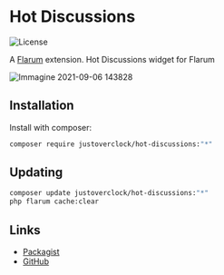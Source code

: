 # Hot Discussions

![License](https://img.shields.io/badge/license-MIT-blue.svg) 

A [Flarum](http://flarum.org) extension. Hot Discussions widget for Flarum

![Immagine 2021-09-06 143828](https://user-images.githubusercontent.com/79002016/132218782-de359bfd-c8eb-463b-8d3d-7c219c187e8a.png)


## Installation

Install with composer:

```sh
composer require justoverclock/hot-discussions:"*"
```

## Updating

```sh
composer update justoverclock/hot-discussions:"*"
php flarum cache:clear
```

## Links

- [Packagist](https://packagist.org/packages/justoverclock/hot-discussions)
- [GitHub](https://github.com/justoverclockl/hot-discussions)
